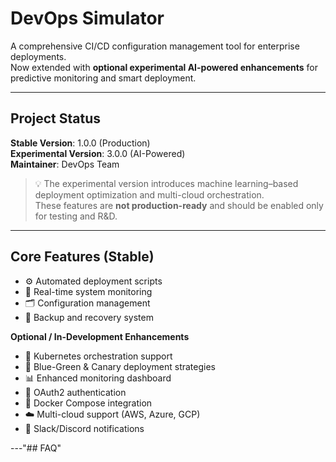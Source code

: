 # DevOps Simulator

A comprehensive CI/CD configuration management tool for enterprise deployments.  
Now extended with **optional experimental AI-powered enhancements** for predictive monitoring and smart deployment.

---

## Project Status
**Stable Version**: 1.0.0 (Production)  
**Experimental Version**: 3.0.0 (AI-Powered)  
**Maintainer**: DevOps Team

> 💡 The experimental version introduces machine learning–based deployment optimization and multi-cloud orchestration.  
> These features are **not production-ready** and should be enabled only for testing and R&D.

---

## Core Features (Stable)
- ⚙️ Automated deployment scripts  
- 🧠 Real-time system monitoring  
- 🗂️ Configuration management  
- 💾 Backup and recovery system  

**Optional / In-Development Enhancements**
- 🚀 Kubernetes orchestration support  
- 🔄 Blue-Green & Canary deployment strategies  
- 📊 Enhanced monitoring dashboard  
- 🔐 OAuth2 authentication  
- 🐳 Docker Compose integration  
- ☁️ Multi-cloud support (AWS, Azure, GCP)  
- 💬 Slack/Discord notifications  

---"## FAQ" 
